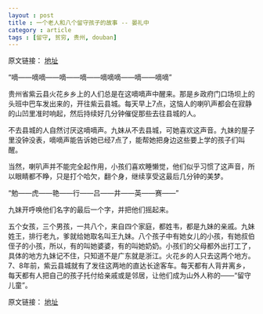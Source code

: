 ```yaml
---
layout : post
title : 一个老人和八个留守孩子的故事 -- 晏礼中 
category : article
tags : [留守, 贫穷, 贵州, douban]
---
```


原文链接： [地址](http://www.douban.com/group/topic/11399902/)

“嘀——嘀嘀——嘀——嘀——嘀嘀嘀——嘀——嘀嘀” 

贵州省紫云县火花乡乡上的人们总是在这嘀嘀声中醒来。那是乡政府门口场坝上的头班中巴车发出来的，开往紫云县城。每天早上7点，这恼人的喇叭声都会在寂静的山凹里准时响起，然后持续好几分钟催促那些去往县城的人。 

不去县城的人自然讨厌这嘀嘀声。九妹从不去县城，可她喜欢这声音。九妹的屋子里没钟没表，嘀嘀声能告诉她已经7点了，能帮她把身边这些要上学的孩子们叫醒。 

当然，喇叭声并不能完全起作用，小孩们喜欢睡懒觉，他们似乎习惯了这声音，所以眼睛都不睁，只是打个哈欠，翻个身，继续享受这最后几分钟的美梦。 

“勉——虎——艳——行——吕——井——英——赛——” 

九妹开呼唤他们名字的最后一个字，并把他们摇起来。 

五个女孩，三个男孩，一共八个，来自四个家庭，都姓韦，都是九妹的亲戚。九妹姓王，排行老九，爹就给她取名叫王九妹。八个孩子中有她女儿的小孩，有她叔伯侄子的小孩，所以，有的叫她婆婆，有的叫她奶奶。小孩们的父母都外出打工了，具体的地方九妹记不住，只知道不是广东就是浙江。火花乡的人只去这两个地方。7、8年前，紫云县城就有了发往这两地的直达长途客车。每天都有人背井离乡，每天都有人把自己的孩子托付给亲戚或是邻居，让他们成为山外人称的——“留守儿童”。 

原文链接： [地址](http://www.douban.com/group/topic/11399902/)